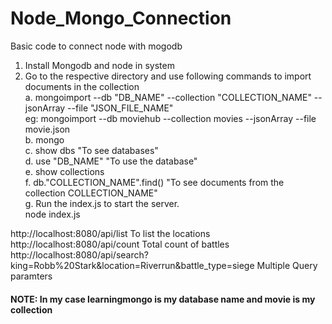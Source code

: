 # Node_Mongo_Connection
Basic code to connect node with mogodb

1. Install Mongodb and node in system
2. Go to the respective directory and use following commands to import documents in the collection<br>
a. mongoimport --db "DB_NAME" --collection "COLLECTION_NAME" --jsonArray --file "JSON_FILE_NAME"<br>
eg: mongoimport --db moviehub --collection movies --jsonArray --file movie.json<br>
b. mongo<br>
c. show dbs  "To see databases"<br>
d. use "DB_NAME" "To use the database"<br>
e. show collections<br>
f. db."COLLECTION_NAME".find()   "To see documents from the collection COLLECTION_NAME"<br>
g. Run the index.js to start the server.<br>
    node index.js<br>

http://localhost:8080/api/list To list the locations
http://localhost:8080/api/count Total count of battles
http://localhost:8080/api/search?king=Robb%20Stark&location=Riverrun&battle_type=siege Multiple Query paramters

#### NOTE: In my case learningmongo is my database name and movie is my  collection
